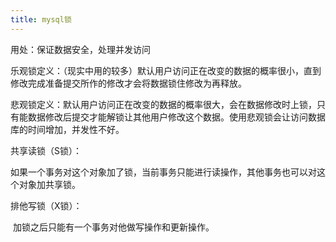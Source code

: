 ```yaml
---
title: mysql锁
---
```


用处：保证数据安全，处理并发访问



乐观锁定义：（现实中用的较多）默认用户访问正在改变的数据的概率很小，直到修改完成准备提交所作的修改才会将数据锁住修改为再释放。

悲观锁定义：默认用户访问正在改变的数据的概率很大，会在数据修改时上锁，只有能数据修改后提交才能解锁让其他用户修改这个数据。使用悲观锁会让访问数据库的时间增加，并发性不好。

共享读锁（S锁）：

​	如果一个事务对这个对象加了锁，当前事务只能进行读操作，其他事务也可以对这个对象加共享锁。

排他写锁（X锁）：

​	加锁之后只能有一个事务对他做写操作和更新操作。

